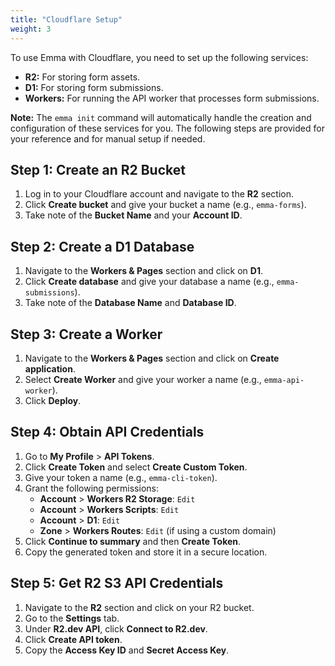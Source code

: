 ```yaml
---
title: "Cloudflare Setup"
weight: 3
---
```


To use Emma with Cloudflare, you need to set up the following services:

-   **R2:** For storing form assets.
-   **D1:** For storing form submissions.
-   **Workers:** For running the API worker that processes form submissions.

**Note:** The `emma init` command will automatically handle the creation and configuration of these services for you. The following steps are provided for your reference and for manual setup if needed.

## Step 1: Create an R2 Bucket

1.  Log in to your Cloudflare account and navigate to the **R2** section.
2.  Click **Create bucket** and give your bucket a name (e.g., `emma-forms`).
3.  Take note of the **Bucket Name** and your **Account ID**.

## Step 2: Create a D1 Database

1.  Navigate to the **Workers & Pages** section and click on **D1**.
2.  Click **Create database** and give your database a name (e.g., `emma-submissions`).
3.  Take note of the **Database Name** and **Database ID**.

## Step 3: Create a Worker

1.  Navigate to the **Workers & Pages** section and click on **Create application**.
2.  Select **Create Worker** and give your worker a name (e.g., `emma-api-worker`).
3.  Click **Deploy**.

## Step 4: Obtain API Credentials

1.  Go to **My Profile** > **API Tokens**.
2.  Click **Create Token** and select **Create Custom Token**.
3.  Give your token a name (e.g., `emma-cli-token`).
4.  Grant the following permissions:
    -   **Account** > **Workers R2 Storage**: `Edit`
    -   **Account** > **Workers Scripts**: `Edit`
    -   **Account** > **D1**: `Edit`
    -   **Zone** > **Workers Routes**: `Edit` (if using a custom domain)
5.  Click **Continue to summary** and then **Create Token**.
6.  Copy the generated token and store it in a secure location.

## Step 5: Get R2 S3 API Credentials

1.  Navigate to the **R2** section and click on your R2 bucket.
2.  Go to the **Settings** tab.
3.  Under **R2.dev API**, click **Connect to R2.dev**.
4.  Click **Create API token**.
5.  Copy the **Access Key ID** and **Secret Access Key**.